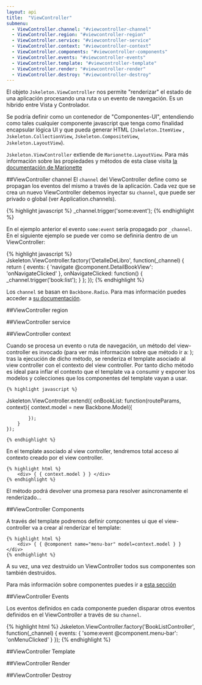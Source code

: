 ```yaml
---
layout: api
title:  "ViewController"
submenu:
  - ViewController.channel: "#viewcontroller-channel"
  - ViewController.region: "#viewcontroller-region"
  - ViewController.service: "#viewcontroller-service"
  - ViewController.context: "#viewcontroller-context"
  - ViewController.components: "#viewcontroller-components"
  - ViewController.events: "#viewcontroller-events"
  - ViewController.template: "#viewcontroller-template"
  - ViewController.render: "#viewcontroller-render"
  - ViewController.destroy: "#viewcontroller-destroy"
---
```


El objeto `Jskeleton.ViewController` nos permite "renderizar" el estado de una aplicación procesando una ruta o un evento de navegación. Es un hibrido entre Vista y Controlador.

Se podría definir como un contenedor de "Componentes-UI", entendiendo como tales cualquier componente javascript que tenga como finalidad encapsular lógica UI y que pueda generar HTML (`Jskeleton.ItemView` , `Jskeleton.CollectionView`, `Jskeleton.CompositeView`, `Jskeleton.LayoutView`).

`Jskeleton.ViewController` extiende de `Marionette.LayoutView`. Para más información sobre las propiedades y métodos de esta clase visita [la documentación de Marionette](http://marionettejs.com/docs/v2.4.1/marionette.layoutview.html)

##ViewController channel
El `channel` del ViewController define como se propagan los eventos del mismo a través de la aplicación. Cada vez que se crea un nuevo ViewController debemos inyectar su `channel`, que puede ser privado o global (ver Application.channels).

{% highlight javascript %}
  _channel.trigger('some:event');
{% endhighlight %}

En el ejemplo anterior el evento `some:event` sería propagado por `_channel`. En el siguiente ejemplo se puede ver como se definiría dentro de un ViewController:

{% highlight javascript %}
   Jskeleton.ViewController.factory('DetalleDeLibro', function(_channel) {
       return {
           events: {
               'navigate @component.DetailBookView': 'onNavigateClicked'
           },
           onNavigateClicked: function() {
               _channel.trigger('book:list');
           }
       };
   });
{% endhighlight %}

Los `channel` se basan en `Backbone.Radio`. Para mas información puedes acceder a [su documentación](https://github.com/marionettejs/backbone.radio#channels).

##ViewController region

##ViewController service

##ViewController context

Cuando se procesa un evento o ruta de navegación, un método del view-controller es invocado (para ver más información sobre que método ir a: ); tras la ejecución de dicho método, se renderiza el template asociado al view controller con el contexto del view controller. Por tanto dicho método es ideal para inflar el contexto que el template va a consumir y exponer los modelos y colecciones que los componentes del template vayan a usar.

    {% highlight javascript %}

   Jskeleton.ViewController.extend({
        onBookList: function(routeParams, context){
            context.model = new Backbone.Model({

            });
        }
    });

    {% endhighlight %}

En el template asociado al view controller, tendremos total acceso al contexto creado por el view controller.

    {% highlight html %}
        <div> { { context.model } } </div>
    {% endhighlight %}

El método podrá devolver una promesa para resolver asincronamente el renderizado...

##ViewController Components

A través del template podremos definir componentes ui que el view-controller va a crear al renderizar el template:

    {% highlight html %}
        <div> { { @component name="menu-bar" model=context.model } } </div>
    {% endhighlight %}

A su vez, una vez destruido un ViewController todos sus componentes son también destruidos.

Para más información sobre componentes puedes ir a [esta sección](/api-reference/components/)

##ViewController Events

Los eventos definidos en cada componente pueden disparar otros eventos definidos en el ViewController a través de su `channel`.

{% highlight html %}
  Jskeleton.ViewController.factory('BookListController', function(_channel) {
       events: {
           'some:event @component.menu-bar': 'onMenuClicked'
       }
  });
{% endhighlight %}

##ViewController Template

##ViewController Render

##ViewController Destroy
